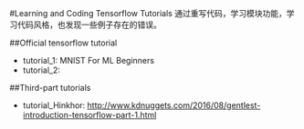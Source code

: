 #Learning and Coding Tensorflow Tutorials 
通过重写代码，学习模块功能，学习代码风格，也发现一些例子存在的错误。

##Official tensorflow tutorial
- tutorial_1: MNIST For ML Beginners
- tutorial_2: 

##Third-part tutorials
- tutorial_Hinkhor:  http://www.kdnuggets.com/2016/08/gentlest-introduction-tensorflow-part-1.html
